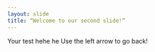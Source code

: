 ```yaml
---
layout: slide
title: “Welcome to our second slide!”
---
```

Your test hehe he
Use the left arrow to go back!
